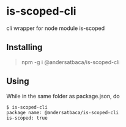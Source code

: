 # is-scoped-cli
cli wrapper for node module is-scoped

## Installing
> npm -g i @andersatbaca/is-scoped-cli
  
## Using
  While in the same folder as package.json, do

```
$ is-scoped-cli
package name: @andersatbaca/is-scoped-cli
is-scoped: true
```
